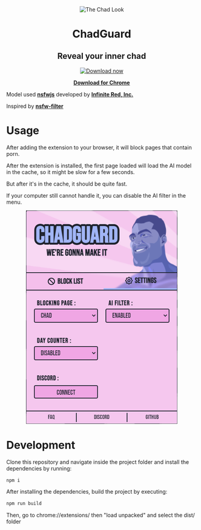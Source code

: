 <p align="center">
    <img align="center" src="https://i.imgur.com/vwua6nj.png" alt="The Chad Look" width="400"/>
    <h1 align="center">ChadGuard</h1>
    <h2 align="center">Reveal your inner chad</h2>
</p>

<p align="center">
  <a href="https://chrome.google.com/webstore/detail/chadguard/oogpehhghgfaeojjbflgeemilhkhgbhe" target="_blank">
    <img src="https://github.com/nsfw-filter/nsfw-filter/blob/master/demo/images/chrome.gif" alt="Download now" width="160">
  </a>
</p>

<p align="center">
<a href="https://chrome.google.com/webstore/detail/chadguard/oogpehhghgfaeojjbflgeemilhkhgbhe" target="_blank"><strong>Download for Chrome</strong></a>
</p>

Model used [**nsfwjs**](https://github.com/infinitered/nsfwjs) developed by [**Infinite Red, Inc.**](https://github.com/infinitered)

Inspired by [**nsfw-filter**](https://github.com/nsfw-filter/nsfw-filter)

# Usage

After adding the extension to your browser, it will block pages that contain porn.

After the extension is installed, the first page loaded will load the AI model in the cache, so it might be slow for a few seconds.

But after it's in the cache, it should be quite fast.

If your computer still cannot handle it, you can disable the AI filter in the menu.


<p align="center">
    <img align="center" src="https://github.com/LaGuerrePiece/ChadGuard/blob/main/public/img/menu.png" alt="Menu">
</p>

# Development

Clone this repository and navigate inside the project folder and install the dependencies by running:

```sh
npm i
```

After installing the dependencies, build the project by executing:

```sh
npm run build
```

Then, go to chrome://extensions/ then "load unpacked" and select the dist/ folder
